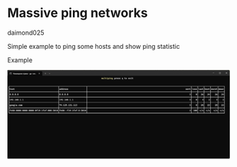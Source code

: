 # Massive ping networks
daimond025

Simple example to ping some hosts and show ping  statistic

Example

![Command Run](https://raw.githubusercontent.com/daimond025/massive_ping/refs/heads/master/ping_tou/example.png)